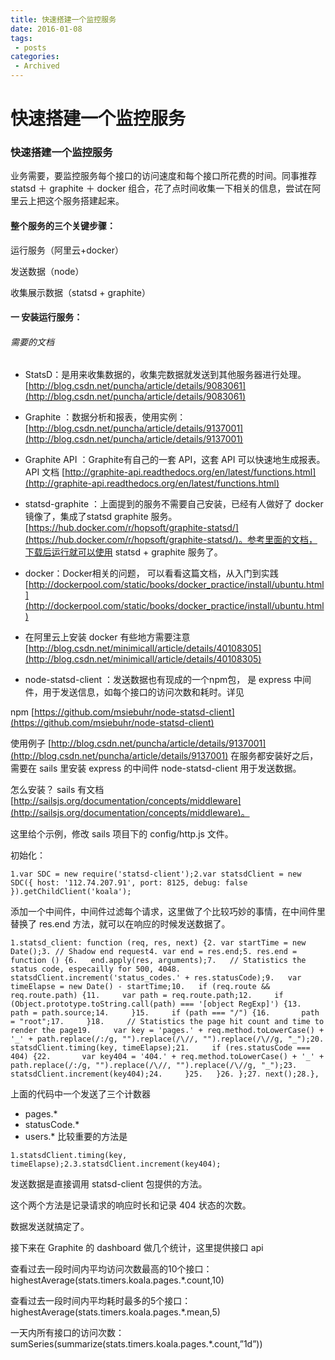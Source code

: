 ```yaml
---
title: 快速搭建一个监控服务
date: 2016-01-08
tags:
 - posts
categories: 
 - Archived
---
```

# 快速搭建一个监控服务



### 快速搭建一个监控服务

业务需要，要监控服务每个接口的访问速度和每个接口所花费的时间。同事推荐 statsd ＋ graphite ＋ docker 组合，花了点时间收集一下相关的信息，尝试在阿里云上把这个服务搭建起来。

#### 整个服务的三个关键步骤：

运行服务（阿里云+docker） 

发送数据（node） 

收集展示数据（statsd + graphite）

#### 一 安装运行服务：

###### 需要的文档

* StatsD：是用来收集数据的，收集完数据就发送到其他服务器进行处理。 [http://blog.csdn.net/puncha/article/details/9083061](http://blog.csdn.net/puncha/article/details/9083061)

* Graphite ：数据分析和报表，使用实例：[http://blog.csdn.net/puncha/article/details/9137001](http://blog.csdn.net/puncha/article/details/9137001)

* Graphite API ：Graphite有自己的一套 API，这套 API 可以快速地生成报表。 API 文档 [http://graphite-api.readthedocs.org/en/latest/functions.html](http://graphite-api.readthedocs.org/en/latest/functions.html)
* statsd-graphite ：上面提到的服务不需要自己安装，已经有人做好了 docker 镜像了，集成了statsd graphite 服务。[https://hub.docker.com/r/hopsoft/graphite-statsd/](https://hub.docker.com/r/hopsoft/graphite-statsd/)。参考里面的文档，下载后运行就可以使用 statsd + graphite 服务了。
* docker：Docker相关的问题， 可以看看这篇文档，从入门到实践 [http://dockerpool.com/static/books/docker_practice/install/ubuntu.html](http://dockerpool.com/static/books/docker_practice/install/ubuntu.html)

* 在阿里云上安装 docker 有些地方需要注意 [http://blog.csdn.net/minimicall/article/details/40108305](http://blog.csdn.net/minimicall/article/details/40108305)

* node-statsd-client ：发送数据也有现成的一个npm包， 是 express 中间件，用于发送信息，如每个接口的访问次数和耗时。详见

npm [https://github.com/msiebuhr/node-statsd-client](https://github.com/msiebuhr/node-statsd-client)

使用例子 [http://blog.csdn.net/puncha/article/details/9137001](http://blog.csdn.net/puncha/article/details/9137001)
在服务都安装好之后，需要在 sails 里安装 express 的中间件 node-statsd-client 用于发送数据。 

怎么安装？ sails 有文档 [http://sailsjs.org/documentation/concepts/middleware](http://sailsjs.org/documentation/concepts/middleware)。

这里给个示例，修改 sails 项目下的 config/http.js 文件。 

初始化：

```
1.var SDC = new require('statsd-client');2.var statsdClient = new SDC({ host: '112.74.207.91', port: 8125, debug: false }).getChildClient('koala');
```

添加一个中间件，中间件过滤每个请求，这里做了个比较巧妙的事情，在中间件里替换了 res.end 方法，就可以在响应的时候发送数据了。

```
1.statsd_client: function (req, res, next) {2. var startTime = new Date();3. // Shadow end request4. var end = res.end;5. res.end = function () {6.   end.apply(res, arguments);7.   // Statistics the status code, especailly for 500, 4048.   statsdClient.increment('status_codes.' + res.statusCode);9.   var timeElapse = new Date() - startTime;10.   if (req.route && req.route.path) {11.     var path = req.route.path;12.     if (Object.prototype.toString.call(path) === '[object RegExp]') {13.       path = path.source;14.     }15.     if (path === "/") {16.       path = "root";17.     }18.     // Statistics the page hit count and time to render the page19.     var key = 'pages.' + req.method.toLowerCase() + '_' + path.replace(/:/g, "").replace(/\//, "").replace(/\//g, "_");20.     statsdClient.timing(key, timeElapse);21.     if (res.statusCode === 404) {22.       var key404 = '404.' + req.method.toLowerCase() + '_' + path.replace(/:/g, "").replace(/\//, "").replace(/\//g, "_");23.       statsdClient.increment(key404);24.     }25.   }26. };27. next();28.},
```

上面的代码中一个发送了三个计数器

* pages.*
* statusCode.*
* users.*
比较重要的方法是

```
1.statsdClient.timing(key, timeElapse);2.3.statsdClient.increment(key404);
```

发送数据是直接调用 statsd-client 包提供的方法。 

这个两个方法是记录请求的响应时长和记录 404 状态的次数。

数据发送就搞定了。 

接下来在 Graphite 的 dashboard 做几个统计，这里提供接口 api 

查看过去一段时间内平均访问次数最高的10个接口：highestAverage(stats.timers.koala.pages.*.count,10) 

查看过去一段时间内平均耗时最多的5个接口：highestAverage(stats.timers.koala.pages.*.mean,5) 

一天内所有接口的访问次数：sumSeries(summarize(stats.timers.koala.pages.*.count,”1d”))


